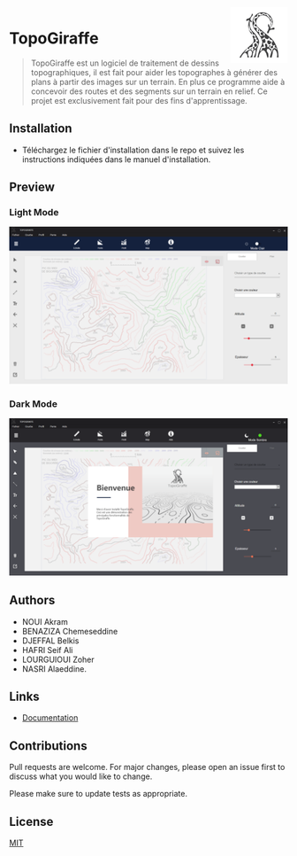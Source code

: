 <img src="Screenshots/logogris.png"  align="right" height="100" />

# TopoGiraffe

>TopoGiraffe est un logiciel de traitement de dessins topographiques, il est fait pour aider les topographes à générer des plans à partir des images sur un terrain. En plus ce programme aide à concevoir des routes et des segments sur un terrain en relief. Ce projet est exclusivement fait pour des fins d'apprentissage.

## Installation

- Téléchargez le fichier d'installation dans le repo et suivez les instructions indiquées dans le manuel d'installation.

## Preview
### Light Mode 
![](Screenshots/TopoLight.png)
### Dark Mode
![](Screenshots/TopoDark.png)


## Authors
- NOUI Akram
- BENAZIZA Chemeseddine 
- DJEFFAL Belkis
- HAFRI Seif Ali 
- LOURGUIOUI Zoher 
- NASRI Alaeddine.

## Links
* [Documentation](https://aimeos.org/docs/TYPO3)

## Contributions

Pull requests are welcome. For major changes, please open an issue first to discuss what you would like to change.

Please make sure to update tests as appropriate.

## License
[MIT](https://choosealicense.com/licenses/mit/)

